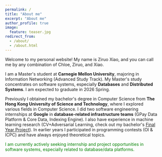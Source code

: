 ```yaml
---
permalink: /
title: "About me"
excerpt: "About me"
author_profile: true
image:
  feature: teaser.jpg
redirect_from: 
  - /about/
  - /about.html
---
```

Welcome to my personal website! My name is Ziruo Xiao, and you can call me by any combination of Chloe, Ziruo, and Xiao.

I am a Master's student at **Carnegie Mellon University**, majoring in Information Networking (Advanced Study Track). My Master's study concentrates on software systems, especially **Databases** and **Distributed Systems**. I am expected to graduate in 2026 Spring.

Previously I obtained my bachelor's degree in Computer Science from **The Hong Kong University of Science and Technology**, where I explored various fields in Computer Science. I did two software engineering internships at **Google** in **database-related infrastructure teams** (GPay Data Platform & Core Data, Indexing Engine). I also have experience in machine learning research (CV+Adversarial Learning, check out my bachelor's [Final Year Project](https://github.com/DL-for-CFD/alpinn_for_submission)). In earlier years I participated in programming contests (OI & ICPC) and have always enjoyed theoretical topics.

<span style="color:green">
I am currently actively seeking internship and project opportunities in software systems, especially related to database/data platforms.
</span>
